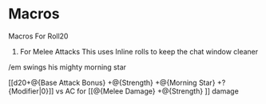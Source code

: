 Macros
======

Macros For Roll20

1) For Melee Attacks This uses Inline rolls to keep the chat window cleaner

/em swings his mighty morning star

[[d20+@{Base Attack Bonus} +@{Strength} +@{Morning Star} +?{Modifier|0}]] vs AC for [[@{Melee Damage} +@{Strength} ]] damage



